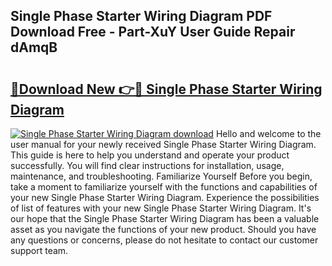 ## Single Phase Starter Wiring Diagram PDF Download Free - Part-XuY User Guide Repair dAmqB

# <h2><a href="http://dfmtlu0.blite.top/?on=Single+Phase+Starter+Wiring+Diagram">🔗Download New 👉🔴 Single Phase Starter Wiring Diagram</a></h2>

[![Single Phase Starter Wiring Diagram download](https://i.imgur.com/lujVjoI.png)](http://dfmtlu0.blite.top/?on=Single+Phase+Starter+Wiring+Diagram)
Hello and welcome to the user manual for your newly received Single Phase Starter Wiring Diagram. This guide is here to help you understand and operate your product successfully. You will find clear instructions for installation, usage, maintenance, and troubleshooting. Familiarize Yourself Before you begin, take a moment to familiarize yourself with the functions and capabilities of your new Single Phase Starter Wiring Diagram. Experience the possibilities of list of features with your new Single Phase Starter Wiring Diagram. It's our hope that the Single Phase Starter Wiring Diagram has been a valuable asset as you navigate the functions of your new product. Should you have any questions or concerns, please do not hesitate to contact our customer support team.
